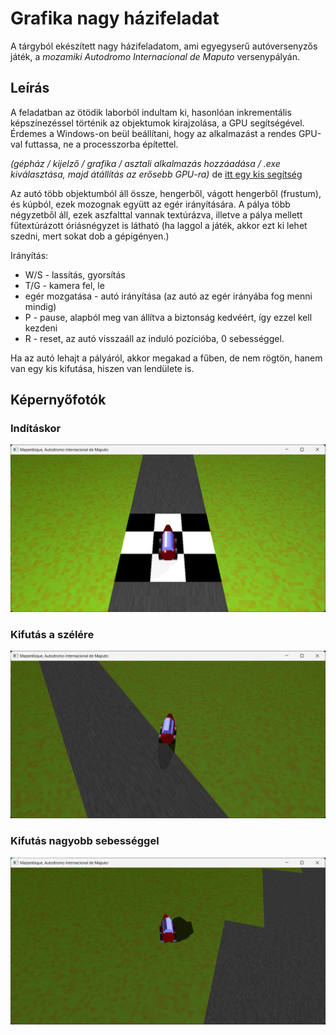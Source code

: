 # Grafika nagy házifeladat
A tárgyból ekészített nagy házifeladatom, ami egyegyserű autóversenyzős játék, a *mozamiki Autodromo Internacional de Maputo* versenypályán.

## Leírás
A feladatban az ötödik laborból indultam ki, hasonlóan inkrementális képszínezéssel történik az objektumok kirajzolása, a GPU segítségével. Érdemes a Windows-on beül beállítani, hogy az alkalmazást a rendes GPU-val futtassa, ne a processzorba építettel.

*(gépház / kijelző / grafika / asztali alkalmazás hozzáadása / .exe kiválasztása, majd átállítás az erősebb GPU-ra)* de [itt egy kis segítség](https://www.itechtics.com/use-specific-gpu/)

Az autó több objektumból áll össze, hengerből, vágott hengerből (frustum), és kúpból, ezek mozognak együtt az egér irányítására. A pálya több négyzetből áll, ezek aszfalttal vannak textúrázva, illetve a pálya mellett fűtextúrázott óriásnégyzet is látható (ha laggol a játék, akkor ezt ki lehet szedni, mert sokat dob a gépigényen.)

Irányítás:
- W/S - lassítás, gyorsítás
- T/G - kamera fel, le
- egér mozgatása - autó irányítása (az autó az egér irányába fog menni mindig)
- P - pause, alapból meg van állítva a biztonság kedvéért, így ezzel kell kezdeni
- R - reset, az autó visszaáll az induló pozícióba, 0 sebességgel.

Ha az autó lehajt a pályáról, akkor megakad a fűben, de nem rögtön, hanem van egy kis kifutása, hiszen van lendülete is.

## Képernyőfotók

### Indításkor

![indításkor a program](sources/indulas.png)

### Kifutás a szélére

![kifutás](sources/kifutas.png)

### Kifutás nagyobb sebességgel

![kifutás nagyobb sebességgel](sources/kifutas_jobban.png)

